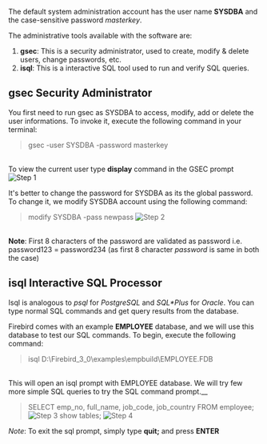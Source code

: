 The default system administration account has the user name **SYSDBA** and the case-sensitive password *masterkey*.<br >

The administrative tools available with the software are:
1. **gsec**: This is a security administrator, used to create, modify & delete users, change passwords, etc.
2. **isql**: This is a interactive SQL tool used to run and verify SQL queries.

## gsec Security Administrator
You first need to run gsec as SYSDBA to access, modify, add or delete the user informations. To invoke it, execute the following command in your terminal:<br >
> gsec -user SYSDBA -password masterkey 

<br >To view the current user type **display** command in the GSEC prompt
![Step 1](https://github.com/krishna1401/FireBird3.0.4/blob/master/Getting%20Started/A1.png)

It's better to change the password for SYSDBA as its the global password. To change it, we modify SYSDBA account using the following command:<br >
> modify SYSDBA -pass newpass
![Step 2](https://github.com/krishna1401/FireBird3.0.4/blob/master/Getting%20Started/A2.png)

<br >**Note**: First 8 characters of the password are validated as password i.e. password123 = password234 (as first 8 character *password* is same in both the case)

## isql Interactive SQL Processor
Isql is analogous to *psql* for *PostgreSQL* and *SQL\*Plus* for *Oracle*. You can type normal SQL commands and get query results from the database.<br >

Firebird comes with an example **EMPLOYEE** database, and we will use this database to test our SQL commands. To begin, execute the following command:<br >
> isql D:\Firebird_3_0\examples\empbuild\EMPLOYEE.FDB

<br >This will open an isql prompt with EMPLOYEE database. We will try few more simple SQL queries to try the SQL command prompt.__
> SELECT emp_no, full_name, job_code, job_country FROM employee;
![Step 3](https://github.com/krishna1401/FireBird3.0.4/blob/master/Getting%20Started/A3.png)
> show tables;
![Step 4](https://github.com/krishna1401/FireBird3.0.4/blob/master/Getting%20Started/A4.png)

*Note*: To exit the sql prompt, simply type **quit;** and press **ENTER**